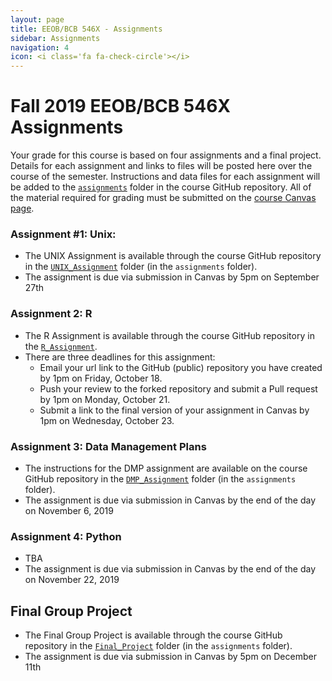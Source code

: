 ```yaml
---
layout: page
title: EEOB/BCB 546X - Assignments
sidebar: Assignments
navigation: 4
icon: <i class='fa fa-check-circle'></i> 
---
```


# Fall 2019 EEOB/BCB 546X Assignments

Your grade for this course is based on four assignments and a final project. Details for each assignment and links to files will be posted here over the course of the semester.
Instructions and data files for each assignment will be added to the [`assignments`](https://github.com/EEOB-BioData/BCB546X-Fall2019/tree/master/assignments) folder in the course
GitHub repository. 
All of the material required for grading must be submitted on the [course Canvas page](https://canvas.iastate.edu/courses/62567). 

### Assignment #1: Unix:
* The UNIX Assignment is available through the course GitHub repository in the [`UNIX_Assignment`](https://github.com/EEOB-BioData/BCB546X-Fall2019/tree/master/assignments/UNIX_Assignment) folder (in the `assignments` folder).
* The assignment is due via submission in Canvas by 5pm on September 27th

### Assignment 2: R
* The R Assignment is available through the course GitHub repository in the [`R_Assignment`](https://github.com/EEOB-BioData/BCB546X-Fall2019/tree/master/assignments/R_Assignment).  
* There are three deadlines for this assignment:
  - Email your url link to the GitHub (public) repository you have created by 1pm on Friday, October 18.  
  - Push your review to the forked repository and submit a Pull request by 1pm on Monday, October 21.  
  - Submit a link to the final version of your assignment in Canvas by 1pm on Wednesday, October 23.  

### Assignment 3: Data Management Plans

* The instructions for the DMP assignment are available on the course GitHub repository in the [`DMP_Assignment`](https://github.com/EEOB-BioData/BCB546X-Fall2019/tree/master/assignments/DMP_Assignment) folder (in the `assignments` folder).
* The assignment is due via submission in Canvas by the end of the day on November 6, 2019

### Assignment 4: Python

* TBA
* The assignment is due via submission in Canvas by the end of the day on November 22, 2019 

## Final Group Project
* The Final Group Project is available through the course GitHub repository in the [`Final_Project`](https://github.com/EEOB-BioData/BCB546X-Fall2019/tree/master/assignments/Final_Project) folder (in the `assignments` folder).
* The assignment is due via submission in Canvas by 5pm on December 11th
